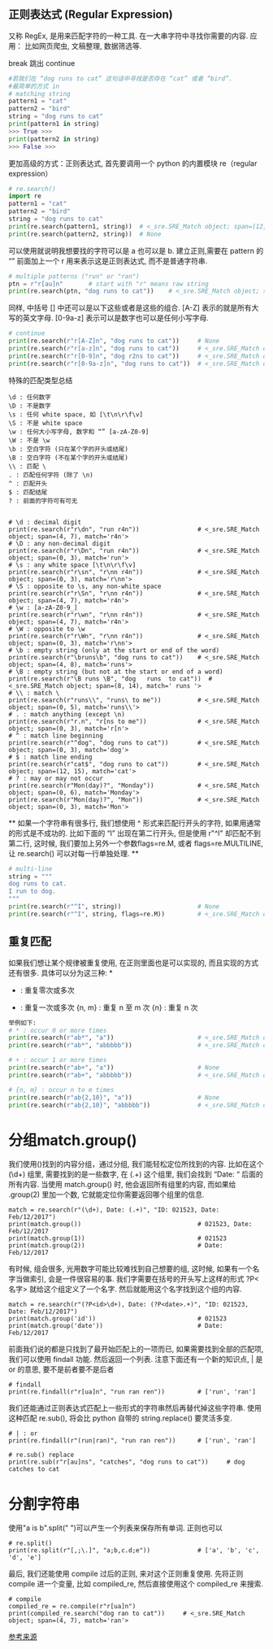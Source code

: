 ## 正则表达式 (Regular Expression) 
又称 RegEx, 是用来匹配字符的一种工具. 在一大串字符中寻找你需要的内容. 
应用： 比如网页爬虫, 文稿整理, 数据筛选等. 

break 跳出 
continue 

```python
#若我们在 “dog runs to cat” 这句话中寻找是否存在 “cat” 或者 “bird”.
#最简单的方式 in
# matching string
pattern1 = "cat"
pattern2 = "bird"
string = "dog runs to cat"
print(pattern1 in string) 
>>> True >>>
print(pattern2 in string)   
>>> False >>>
```
更加高级的方式：正则表达式, 首先要调用一个 python 的内置模块 re（regular expression）
```python
# re.search()
import re
pattern1 = "cat"
pattern2 = "bird"
string = "dog runs to cat"
print(re.search(pattern1, string))  # <_sre.SRE_Match object; span=(12, 15), match='cat'>
print(re.search(pattern2, string))  # None
```

可以使用[](比如[ab])就说明我想要找的字符可以是 a 也可以是 b. 
建立正则,需要在 pattern 的 “” 前面加上一个 r 用来表示这是正则表达式, 而不是普通字符串.
```python
# multiple patterns ("run" or "ran")
ptn = r"r[au]n"       # start with "r" means raw string
print(re.search(ptn, "dog runs to cat"))    # <_sre.SRE_Match object; span=(4, 7), match='run'>
```
同样, 中括号 [] 中还可以是以下这些或者是这些的组合. 
 [A-Z] 表示的就是所有大写的英文字母.
[0-9a-z] 表示可以是数字也可以是任何小写字母.
```python
# continue
print(re.search(r"r[A-Z]n", "dog runs to cat"))     # None
print(re.search(r"r[a-z]n", "dog runs to cat"))     # <_sre.SRE_Match object; span=(4, 7), match='run'>
print(re.search(r"r[0-9]n", "dog r2ns to cat"))     # <_sre.SRE_Match object; span=(4, 7), match='r2n'>
print(re.search(r"r[0-9a-z]n", "dog runs to cat"))  # <_sre.SRE_Match object; span=(4, 7), match='run'>
```

特殊的匹配类型总结
```
\d : 任何数字
\D : 不是数字
\s : 任何 white space, 如 [\t\n\r\f\v]
\S : 不是 white space
\w : 任何大小写字母, 数字和 “” [a-zA-Z0-9]
\W : 不是 \w
\b : 空白字符 (只在某个字的开头或结尾)
\B : 空白字符 (不在某个字的开头或结尾)
\\ : 匹配 \
. : 匹配任何字符 (除了 \n)
^ : 匹配开头
$ : 匹配结尾
? : 前面的字符可有可无
```
```

# \d : decimal digit
print(re.search(r"r\dn", "run r4n"))                # <_sre.SRE_Match object; span=(4, 7), match='r4n'>
# \D : any non-decimal digit
print(re.search(r"r\Dn", "run r4n"))                # <_sre.SRE_Match object; span=(0, 3), match='run'>
# \s : any white space [\t\n\r\f\v]
print(re.search(r"r\sn", "r\nn r4n"))               # <_sre.SRE_Match object; span=(0, 3), match='r\nn'>
# \S : opposite to \s, any non-white space
print(re.search(r"r\Sn", "r\nn r4n"))               # <_sre.SRE_Match object; span=(4, 7), match='r4n'>
# \w : [a-zA-Z0-9_]
print(re.search(r"r\wn", "r\nn r4n"))               # <_sre.SRE_Match object; span=(4, 7), match='r4n'>
# \W : opposite to \w
print(re.search(r"r\Wn", "r\nn r4n"))               # <_sre.SRE_Match object; span=(0, 3), match='r\nn'>
# \b : empty string (only at the start or end of the word)
print(re.search(r"\bruns\b", "dog runs to cat"))    # <_sre.SRE_Match object; span=(4, 8), match='runs'>
# \B : empty string (but not at the start or end of a word)
print(re.search(r"\B runs \B", "dog   runs  to cat"))  # <_sre.SRE_Match object; span=(8, 14), match=' runs '>
# \\ : match \
print(re.search(r"runs\\", "runs\ to me"))          # <_sre.SRE_Match object; span=(0, 5), match='runs\\'>
# . : match anything (except \n)
print(re.search(r"r.n", "r[ns to me"))              # <_sre.SRE_Match object; span=(0, 3), match='r[n'>
# ^ : match line beginning
print(re.search(r"^dog", "dog runs to cat"))        # <_sre.SRE_Match object; span=(0, 3), match='dog'>
# $ : match line ending
print(re.search(r"cat$", "dog runs to cat"))        # <_sre.SRE_Match object; span=(12, 15), match='cat'>
# ? : may or may not occur
print(re.search(r"Mon(day)?", "Monday"))            # <_sre.SRE_Match object; span=(0, 6), match='Monday'>
print(re.search(r"Mon(day)?", "Mon"))               # <_sre.SRE_Match object; span=(0, 3), match='Mon'>
```
**
如果一个字符串有很多行, 我们想使用 ^ 形式来匹配行开头的字符, 如果用通常的形式是不成功的. 
比如下面的 “I” 出现在第二行开头, 但是使用 r"^I" 却匹配不到第二行, 
这时候, 我们要加上另外一个参数flags=re.M, 或者 flags=re.MULTILINE, 
让 re.search() 可以对每一行单独处理.
**
```python
# multi-line
string = """
dog runs to cat.
I run to dog.
"""
print(re.search(r"^I", string))                     # None
print(re.search(r"^I", string, flags=re.M))         # <_sre.SRE_Match object; span=(18, 19), match='I'>
```

## 重复匹配 
如果我们想让某个规律被重复使用, 在正则里面也是可以实现的, 而且实现的方式还有很多. 具体可以分为这三种:
* 
* : 重复零次或多次
+ : 重复一次或多次
{n, m} : 重复 n 至 m 次
{n} : 重复 n 次
```python
举例如下:
# * : occur 0 or more times
print(re.search(r"ab*", "a"))                       # <_sre.SRE_Match object; span=(0, 1), match='a'>
print(re.search(r"ab*", "abbbbb"))                  # <_sre.SRE_Match object; span=(0, 6), match='abbbbb'>

# + : occur 1 or more times
print(re.search(r"ab+", "a"))                       # None
print(re.search(r"ab+", "abbbbb"))                  # <_sre.SRE_Match object; span=(0, 6), match='abbbbb'>

# {n, m} : occur n to m times
print(re.search(r"ab{2,10}", "a"))                  # None
print(re.search(r"ab{2,10}", "abbbbb"))             # <_sre.SRE_Match object; span=(0, 6), match='abbbbb'>
```
# 分组match.group()
我们使用()找到的内容分组，通过分组, 我们能轻松定位所找到的内容.
比如在这个 (\d+) 组里, 需要找到的是一些数字, 在 (.+) 这个组里, 我们会找到 “Date: “ 后面的所有内容. 
当使用 match.group() 时, 他会返回所有组里的内容, 而如果给 .group(2) 里加一个数, 它就能定位你需要返回哪个组里的信息.
```
match = re.search(r"(\d+), Date: (.+)", "ID: 021523, Date: Feb/12/2017")
print(match.group())                                # 021523, Date: Feb/12/2017
print(match.group(1))                               # 021523
print(match.group(2))                               # Date: Feb/12/2017
```
有时候, 组会很多, 光用数字可能比较难找到自己想要的组, 这时候, 如果有一个名字当做索引, 会是一件很容易的事. 
我们字需要在括号的开头写上这样的形式 ?P<名字> 就给这个组定义了一个名字. 然后就能用这个名字找到这个组的内容.
```
match = re.search(r"(?P<id>\d+), Date: (?P<date>.+)", "ID: 021523, Date: Feb/12/2017")
print(match.group('id'))                            # 021523
print(match.group('date'))                          # Date: Feb/12/2017
```
前面我们说的都是只找到了最开始匹配上的一项而已, 如果需要找到全部的匹配项, 我们可以使用 findall 功能. 
然后返回一个列表. 注意下面还有一个新的知识点, | 是 or 的意思, 要不是前者要不是后者
```
# findall
print(re.findall(r"r[ua]n", "run ran ren"))         # ['run', 'ran']
```
我们还能通过正则表达式匹配上一些形式的字符串然后再替代掉这些字符串.
使用这种匹配 re.sub(), 将会比 python 自带的 string.replace() 要灵活多变.
```
# | : or
print(re.findall(r"(run|ran)", "run ran ren"))      # ['run', 'ran']

# re.sub() replace
print(re.sub(r"r[au]ns", "catches", "dog runs to cat"))     # dog catches to cat
```
# 分割字符串
使用"a is b".split(" ")可以产生一个列表来保存所有单词.
正则也可以
```
# re.split()
print(re.split(r"[,;\.]", "a;b,c.d;e"))             # ['a', 'b', 'c', 'd', 'e']
```
最后, 我们还能使用 compile 过后的正则, 来对这个正则重复使用. 
先将正则 compile 进一个变量, 比如 compiled_re, 然后直接使用这个 compiled_re 来搜索.
```
# compile
compiled_re = re.compile(r"r[ua]n")
print(compiled_re.search("dog ran to cat"))     # <_sre.SRE_Match object; span=(4, 7), match='ran'>
```
[参考来源](https://www.cnblogs.com/huxi/archive/2010/07/04/1771073.html)
